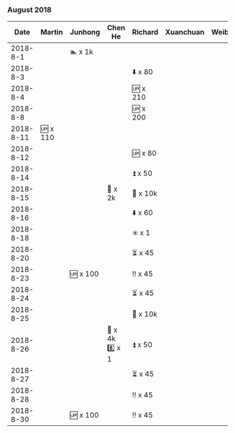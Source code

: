 
### August 2018

| Date       | Martin   | Junhong       |  Chen He       |Richard   | Xuanchuan | Weibin |
|-----------|---------------|---------------|---------------|---------------|---------------|---------------|
| 2018-8-1|   | :swimmer: x 1k   | |  |  | |
| 2018-8-3|   |    | | :arrow_down: x 80  |  | |
| 2018-8-4|   |    | | :up: x 210  |  | |
| 2018-8-8|   |    | | :up: x 200  |  | |
| 2018-8-11|  :up: x 110 |    | |   |  | |
| 2018-8-12|   |    | |  :up: x 80  |  | |
| 2018-8-14|   |    | |  :arrow_double_up: x 50  |  | |
| 2018-8-15|   |    | :runner: x 2k |  :runner: x 10k  |  | |
| 2018-8-16|   |    |  | :arrow_down: x 60   |  | |
| 2018-8-18|   |    |  | :eight_spoked_asterisk: x 1   |  | |
| 2018-8-20|   |    |  | :hourglass_flowing_sand: x 45  |  | |
| 2018-8-23|   |  :up: x 100  |  | :bangbang: x 45  |  | |
| 2018-8-24|   |    |  | :hourglass_flowing_sand: x 45  |  | |
| 2018-8-25|   |    |  | :runner: x 10k  |  | |
| 2018-8-26|   |    | :runner: x 4k <br> :eight: x 1 | :arrow_double_up: x 50  |  | |
| 2018-8-27|   |    |  | :hourglass_flowing_sand: x 45  |  | |
| 2018-8-28|   |   |  | :bangbang: x 45  |  | |
| 2018-8-30|   |  :up: x 100  |  | :bangbang: x 45   |  | |

